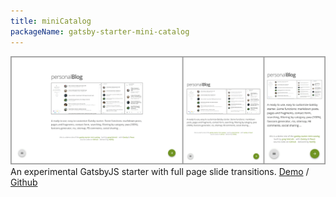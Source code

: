 ```yaml
---
title: miniCatalog
packageName: gatsby-starter-mini-catalog
---
```


![gatsby-starter-mini-catalog screens](./gatsby-starter-mini-catalog-screens.png)
An experimental GatsbyJS starter with full page slide transitions.
[Demo](https://gatsby-starter-mini-catalog.greglobinski.com/) / [Github](https://github.com/greglobinski/gatsby-starter-mini-catalog)
